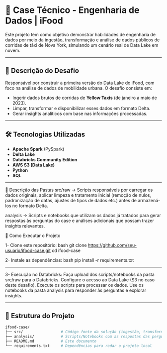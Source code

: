 # 🚖 Case Técnico - Engenharia de Dados | iFood

Este projeto tem como objetivo demonstrar habilidades de engenharia de dados por meio da ingestão, transformação e análise de dados públicos de corridas de táxi de Nova York, simulando um cenário real de Data Lake em nuvem.

---

## 🧩 Descrição do Desafio

Responsável por construir a primeira versão do Data Lake do iFood, com foco na análise de dados de mobilidade urbana. O desafio consiste em:

- Ingerir dados brutos de corridas de **Yellow Taxis** (de janeiro a maio de 2023).
- Limpar, transformar e disponibilizar esses dados em formato Delta.
- Gerar insights analíticos com base nas informações processadas.

---

## 🛠️ Tecnologias Utilizadas

- **Apache Spark** (PySpark)
- **Delta Lake**
- **Databricks Community Edition**
- **AWS S3 (Data Lake)**
- **Python**
- **SQL**

---

📂 Descrição das Pastas
src/raw → Scripts responsáveis por carregar os dados originais, aplicar limpeza e tratamento inicial (remoção de nulos, padronização de datas, ajustes de tipos de dados etc.) antes de armazená-los no formato Delta.

analysis → Scripts e notebooks que utilizam os dados já tratados para gerar respostas às perguntas do case e análises adicionais que possam trazer insights relevantes.

🚀 Como Executar o Projeto

1- Clone este repositório:
bash
git clone https://github.com/seu-usuario/ifood-case.git
cd ifood-case

2- Instale as dependências:
bash
pip install -r requirements.txt

---
3- Execução no Databricks:
Faça upload dos scripts/notebooks da pasta src/raw para o Databricks.
Configure o acesso ao Data Lake (S3 no caso deste desafio).
Execute os scripts para processar os dados.
Use os notebooks da pasta analysis para responder às perguntas e explorar insights.

---
## 📁 Estrutura do Projeto

```bash
ifood-case/
├── src/                 # Código fonte da solução (ingestão, transformação, escrita)
├── analysis/            # Scripts/Notebooks com as respostas das perguntas analíticas
├── README.md            # Este documento
└── requirements.txt     # Dependências para rodar o projeto local
